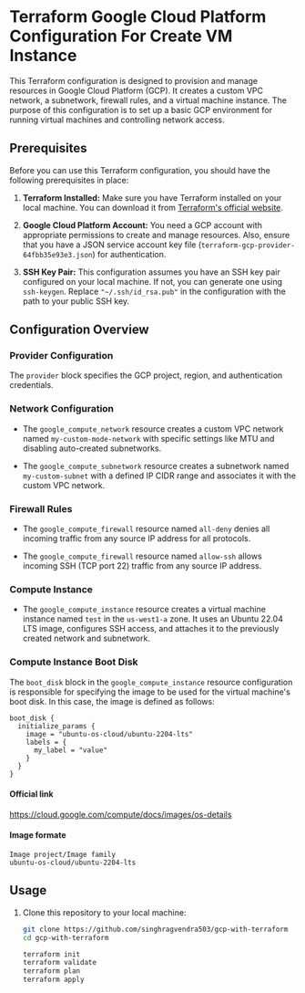 # Terraform Google Cloud Platform Configuration For Create VM Instance

This Terraform configuration is designed to provision and manage resources in Google Cloud Platform (GCP). It creates a custom VPC network, a subnetwork, firewall rules, and a virtual machine instance. The purpose of this configuration is to set up a basic GCP environment for running virtual machines and controlling network access.

## Prerequisites

Before you can use this Terraform configuration, you should have the following prerequisites in place:

1. **Terraform Installed:** Make sure you have Terraform installed on your local machine. You can download it from [Terraform's official website](https://www.terraform.io/downloads.html).

2. **Google Cloud Platform Account:** You need a GCP account with appropriate permissions to create and manage resources. Also, ensure that you have a JSON service account key file (`terraform-gcp-provider-64fbb35e93e3.json`) for authentication.

3. **SSH Key Pair:** This configuration assumes you have an SSH key pair configured on your local machine. If not, you can generate one using `ssh-keygen`. Replace `"~/.ssh/id_rsa.pub"` in the configuration with the path to your public SSH key.

## Configuration Overview

### Provider Configuration

The `provider` block specifies the GCP project, region, and authentication credentials.

### Network Configuration

- The `google_compute_network` resource creates a custom VPC network named `my-custom-mode-network` with specific settings like MTU and disabling auto-created subnetworks.

- The `google_compute_subnetwork` resource creates a subnetwork named `my-custom-subnet` with a defined IP CIDR range and associates it with the custom VPC network.

### Firewall Rules

- The `google_compute_firewall` resource named `all-deny` denies all incoming traffic from any source IP address for all protocols.

- The `google_compute_firewall` resource named `allow-ssh` allows incoming SSH (TCP port 22) traffic from any source IP address.

### Compute Instance

- The `google_compute_instance` resource creates a virtual machine instance named `test` in the `us-west1-a` zone. It uses an Ubuntu 22.04 LTS image, configures SSH access, and attaches it to the previously created network and subnetwork.

### Compute Instance Boot Disk

The `boot_disk` block in the `google_compute_instance` resource configuration is responsible for specifying the image to be used for the virtual machine's boot disk. In this case, the image is defined as follows:

```hcl
boot_disk {
  initialize_params {
    image = "ubuntu-os-cloud/ubuntu-2204-lts"
    labels = {
      my_label = "value"
    }
  }
}
```
#### Official link
 https://cloud.google.com/compute/docs/images/os-details
#### Image formate
    Image project/Image family
    ubuntu-os-cloud/ubuntu-2204-lts
## Usage

1. Clone this repository to your local machine:

   ```bash
   git clone https://github.com/singhragvendra503/gcp-with-terraform
   cd gcp-with-terraform

   terraform init
   terraform validate
   terraform plan
   terraform apply